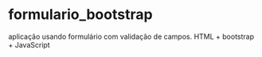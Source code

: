 # formulario_bootstrap
aplicação usando formulário com validação de campos. HTML + bootstrap + JavaScript
